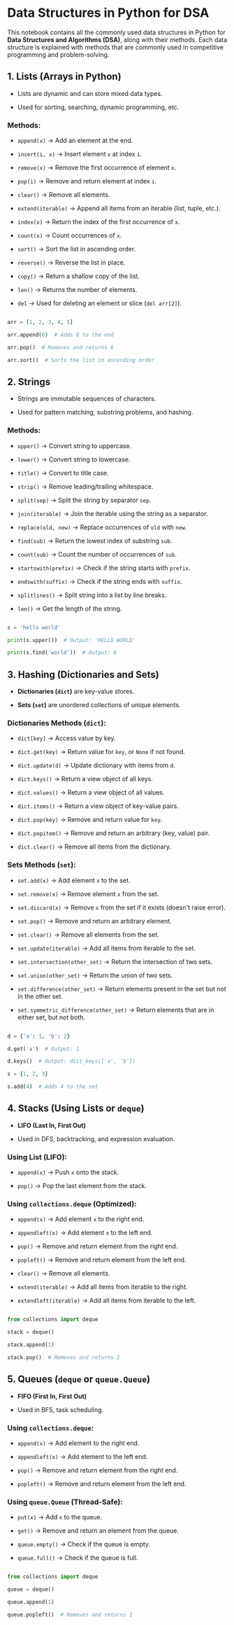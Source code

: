 # Data Structures in Python for DSA

This notebook contains all the commonly used data structures in Python for **Data Structures and Algorithms (DSA)**, along with their methods. Each data structure is explained with methods that are commonly used in competitive programming and problem-solving.

## 1. Lists (Arrays in Python)

- Lists are dynamic and can store mixed data types.

- Used for sorting, searching, dynamic programming, etc.

### Methods:

- `append(x)` → Add an element at the end.

- `insert(i, x)` → Insert element `x` at index `i`.

- `remove(x)` → Remove the first occurrence of element `x`.

- `pop(i)` → Remove and return element at index `i`.

- `clear()` → Remove all elements.

- `extend(iterable)` → Append all items from an iterable (list, tuple, etc.).

- `index(x)` → Return the index of the first occurrence of `x`.

- `count(x)` → Count occurrences of `x`.

- `sort()` → Sort the list in ascending order.

- `reverse()` → Reverse the list in place.

- `copy()` → Return a shallow copy of the list.

- `len()` → Returns the number of elements.

- `del` → Used for deleting an element or slice (`del arr[2]`).

```python

arr = [1, 2, 3, 4, 5]

arr.append(6)  # Adds 6 to the end

arr.pop()  # Removes and returns 6

arr.sort()  # Sorts the list in ascending order

```

## 2. Strings

- Strings are immutable sequences of characters.

- Used for pattern matching, substring problems, and hashing.

### Methods:

- `upper()` → Convert string to uppercase.

- `lower()` → Convert string to lowercase.

- `title()` → Convert to title case.

- `strip()` → Remove leading/trailing whitespace.

- `split(sep)` → Split the string by separator `sep`.

- `join(iterable)` → Join the iterable using the string as a separator.

- `replace(old, new)` → Replace occurrences of `old` with `new`.

- `find(sub)` → Return the lowest index of substring `sub`.

- `count(sub)` → Count the number of occurrences of `sub`.

- `startswith(prefix)` → Check if the string starts with `prefix`.

- `endswith(suffix)` → Check if the string ends with `suffix`.

- `splitlines()` → Split string into a list by line breaks.

- `len()` → Get the length of the string.

```python

s = 'hello world'

print(s.upper())  # Output: 'HELLO WORLD'

print(s.find('world'))  # Output: 6

```

## 3. Hashing (Dictionaries and Sets)

- **Dictionaries (`dict`)** are key-value stores.

- **Sets (`set`)** are unordered collections of unique elements.

### Dictionaries Methods (`dict`):

- `dict[key]` → Access value by key.

- `dict.get(key)` → Return value for `key`, or `None` if not found.

- `dict.update(d)` → Update dictionary with items from `d`.

- `dict.keys()` → Return a view object of all keys.

- `dict.values()` → Return a view object of all values.

- `dict.items()` → Return a view object of key-value pairs.

- `dict.pop(key)` → Remove and return value for `key`.

- `dict.popitem()` → Remove and return an arbitrary (key, value) pair.

- `dict.clear()` → Remove all items from the dictionary.

### Sets Methods (`set`):

- `set.add(x)` → Add element `x` to the set.

- `set.remove(x)` → Remove element `x` from the set.

- `set.discard(x)` → Remove `x` from the set if it exists (doesn't raise error).

- `set.pop()` → Remove and return an arbitrary element.

- `set.clear()` → Remove all elements from the set.

- `set.update(iterable)` → Add all items from iterable to the set.

- `set.intersection(other_set)` → Return the intersection of two sets.

- `set.union(other_set)` → Return the union of two sets.

- `set.difference(other_set)` → Return elements present in the set but not in the other set.

- `set.symmetric_difference(other_set)` → Return elements that are in either set, but not both.

```python

d = {'a': 1, 'b': 2}

d.get('a')  # Output: 1

d.keys()  # Output: dict_keys(['a', 'b'])

s = {1, 2, 3}

s.add(4)  # Adds 4 to the set

```

## 4. Stacks (Using Lists or `deque`)

- **LIFO (Last In, First Out)**

- Used in DFS, backtracking, and expression evaluation.

### Using List (LIFO):

- `append(x)` → Push `x` onto the stack.

- `pop()` → Pop the last element from the stack.

### Using `collections.deque` (Optimized):

- `append(x)` → Add element `x` to the right end.

- `appendleft(x)` → Add element `x` to the left end.

- `pop()` → Remove and return element from the right end.

- `popleft()` → Remove and return element from the left end.

- `clear()` → Remove all elements.

- `extend(iterable)` → Add all items from iterable to the right.

- `extendleft(iterable)` → Add all items from iterable to the left.

```python

from collections import deque

stack = deque()

stack.append(1)

stack.pop()  # Removes and returns 1

```

## 5. Queues (`deque` or `queue.Queue`)

- **FIFO (First In, First Out)**

- Used in BFS, task scheduling.

### Using `collections.deque`:

- `append(x)` → Add element to the right end.

- `appendleft(x)` → Add element to the left end.

- `pop()` → Remove and return element from the right end.

- `popleft()` → Remove and return element from the left end.

### Using `queue.Queue` (Thread-Safe):

- `put(x)` → Add `x` to the queue.

- `get()` → Remove and return an element from the queue.

- `queue.empty()` → Check if the queue is empty.

- `queue.full()` → Check if the queue is full.

```python

from collections import deque

queue = deque()

queue.append(1)

queue.popleft()  # Removes and returns 1

```